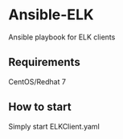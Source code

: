 Ansible-ELK
=========

Ansible playbook for ELK clients

Requirements
------------

CentOS/Redhat 7

How to start
------------
Simply start ELKClient.yaml
